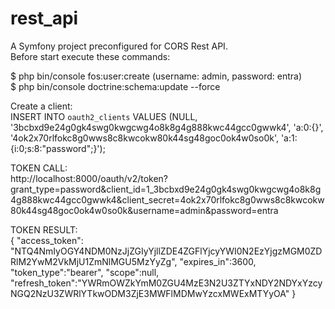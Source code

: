 rest_api
========

A Symfony project preconfigured for CORS Rest API.<br/>
Before start execute these commands:

$ php bin/console fos:user:create (username: admin, password: entra)<br/>
$ php bin/console doctrine:schema:update --force

Create a client:<br/>
INSERT INTO `oauth2_clients` VALUES (NULL, '3bcbxd9e24g0gk4swg0kwgcwg4o8k8g4g888kwc44gcc0gwwk4', 'a:0:{}', '4ok2x70rlfokc8g0wws8c8kwcokw80k44sg48goc0ok4w0so0k', 'a:1:{i:0;s:8:"password";}');

TOKEN CALL:<br/>
http://localhost:8000/oauth/v2/token?grant_type=password&client_id=1_3bcbxd9e24g0gk4swg0kwgcwg4o8k8g4g888kwc44gcc0gwwk4&client_secret=4ok2x70rlfokc8g0wws8c8kwcokw80k44sg48goc0ok4w0so0k&username=admin&password=entra

TOKEN RESULT:<br/>
{
    "access_token": "NTQ4NmIyOGY4NDM0NzJjZGIyYjllZDE4ZGFlYjcyYWI0N2EzYjgzMGM0ZDRlM2YwM2VkMjU1ZmNlMGU5MzYyZg",
    "expires_in":3600,
    "token_type":"bearer",
    "scope":null,
    "refresh_token":"YWRmOWZkYmM0ZGU4MzE3N2U3ZTYxNDY2NDYxYzcyNGQ2NzU3ZWRlYTkwODM3ZjE3MWFlMDMwYzcxMWExMTYyOA"
}
